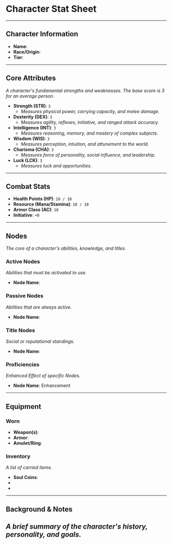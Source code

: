 # Character Stat Sheet

---

## Character Information
- **Name**: 
- **Race/Origin**: 
- **Tier**: 

---

## Core Attributes
*A character's fundamental strengths and weaknesses. The base score is 3 for an average person.*

- **Strength (STR)**: `3`
  - *Measures physical power, carrying capacity, and melee damage.*
- **Dexterity (DEX)**: `3`
  - *Measures agility, reflexes, initiative, and ranged attack accuracy.*
- **Intelligence (INT)**: `3`
  - *Measures reasoning, memory, and mastery of complex subjects.*
- **Wisdom (WIS)**: `3`
  - *Measures perception, intuition, and attunement to the world.*
- **Charisma (CHA)**: `3`
  - *Measures force of personality, social influence, and leadership.*
- **Luck (LCK)**: `3`
  - *Measures luck and opportunities.*

---

## Combat Stats
- **Health Points (HP)**: `10 / 10`
- **Resource (Mana/Stamina)**: `10 / 10`
- **Armor Class (AC)**: `10`
- **Initiative**: `+0`
---

## Nodes
*The core of a character's abilities, knowledge, and titles.*

### Active Nodes
*Abilities that must be activated to use.*
- **Node Name**: 

### Passive Nodes
*Abilities that are always active.*
- **Node Name**: 

### Title Nodes
*Social or reputational standings.*
- **Node Name**: 

### Proficiencies 
*Enhanced Effect of specific Nodes.*
- **Node Name**: Enhancement

---

## Equipment
### Worn
- **Weapon(s)**: 
- **Armor**: 
- **Amulet/Ring**: 

### Inventory
*A list of carried items.*
- **Soul Coins**: 
- 
- 

---

## Background & Notes
*A brief summary of the character's history, personality, and goals.*
- 
